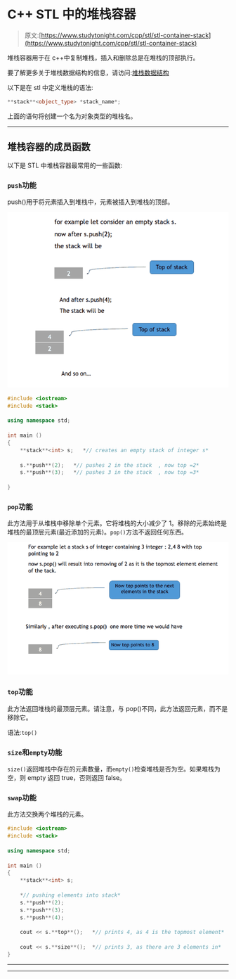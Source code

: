 # C++ STL 中的堆栈容器

> 原文:[https://www.studytonight.com/cpp/stl/stl-container-stack](https://www.studytonight.com/cpp/stl/stl-container-stack)

堆栈容器用于在 c++中复制堆栈，插入和删除总是在堆栈的顶部执行。

要了解更多关于堆栈数据结构的信息，请访问:[堆栈数据结构](/data-structures/stack-data-structure)

以下是在 stl 中定义堆栈的语法:

```cpp
**stack**<object_type> *stack_name*; 
```

上面的语句将创建一个名为对象类型的堆栈名。

* * *

## 堆栈容器的成员函数

以下是 STL 中堆栈容器最常用的一些函数:

### `push`功能

push()用于将元素插入到堆栈中，元素被插入到堆栈的顶部。

![Push method of Stacks](img/b842e4a64d8fc338211b8edac5c7061a.png)

```cpp
#include <iostream>      
#include <stack>

using namespace std;   

int main ()
{
    **stack**<int> s;   *// creates an empty stack of integer s* 

    s.**push**(2);   *// pushes 2 in the stack  , now top =2*
    s.**push**(3);   *// pushes 3 in the stack  , now top =3*

}
```

### `pop`功能

此方法用于从堆栈中移除单个元素。它将堆栈的大小减少了 1。移除的元素始终是堆栈的最顶层元素(最近添加的元素)。`pop()`方法不返回任何东西。

![Pop method of Stacks](img/1e2ee115b5c92cb4b0c961d224cda0bd.png)

### `top`功能

此方法返回堆栈的最顶层元素。请注意，与 pop()不同，此方法返回元素，而不是移除它。

语法:`top()`

### `size`和`empty`功能

`size()`返回堆栈中存在的元素数量，而`empty()`检查堆栈是否为空。如果堆栈为空，则 empty 返回 true，否则返回 false。

### `swap`功能

此方法交换两个堆栈的元素。

```cpp
#include <iostream>      
#include <stack>

using namespace std;  

int main ()
{
    **stack**<int> s; 

    *// pushing elements into stack*
    s.**push**(2);   
    s.**push**(3);   
    s.**push**(4);   

    cout << s.**top**();   *// prints 4, as 4 is the topmost element* 

    cout << s.**size**();  *// prints 3, as there are 3 elements in* 
} 
```

* * *

* * *